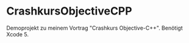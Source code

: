 CrashkursObjectiveCPP
=====================

Demoprojekt zu meinem Vortrag "Crashkurs Objective-C++". Benötigt Xcode 5.
